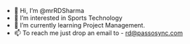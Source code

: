 - 👋 Hi, I’m @mrRDSharma
- 👀 I’m interested in Sports Technology
- 🌱 I’m currently learning Project Management.
- 📫 To reach me just drop an email to - rd@passosync.com

<!---
mrRDSharma/mrRDSharma is a ✨ special ✨ repository because its `README.md` (this file) appears on your GitHub profile.
You can click the Preview link to take a look at your changes.
--->
